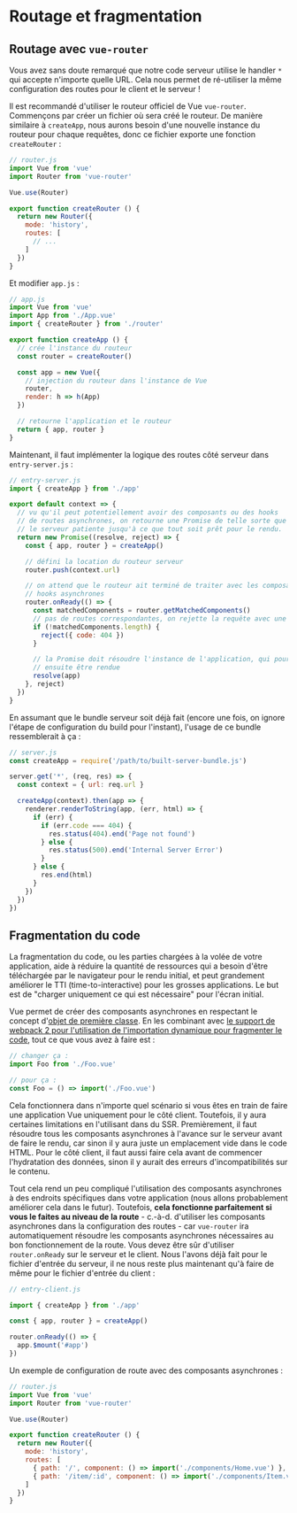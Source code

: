 # Routage et fragmentation

## Routage avec `vue-router`

Vous avez sans doute remarqué que notre code serveur utilise le handler `*` qui accepte n'importe quelle URL. Cela nous permet de ré-utiliser la même configuration des routes pour le client et le serveur !

Il est recommandé d'utiliser le routeur officiel de Vue `vue-router`. Commençons par créer un fichier où sera créé le routeur. De manière similaire à `createApp`, nous aurons besoin d'une nouvelle instance du routeur pour chaque requêtes, donc ce fichier exporte une fonction `createRouter` :

``` js
// router.js
import Vue from 'vue'
import Router from 'vue-router'

Vue.use(Router)

export function createRouter () {
  return new Router({
    mode: 'history',
    routes: [
      // ...
    ]
  })
}
```

Et modifier `app.js` : 

``` js
// app.js
import Vue from 'vue'
import App from './App.vue'
import { createRouter } from './router'

export function createApp () {
  // crée l'instance du routeur 
  const router = createRouter()

  const app = new Vue({
    // injection du routeur dans l'instance de Vue
    router,
    render: h => h(App)
  })

  // retourne l'application et le routeur 
  return { app, router }
}
```

Maintenant, il faut implémenter la logique des routes côté serveur dans `entry-server.js` :

``` js
// entry-server.js
import { createApp } from './app'

export default context => {
  // vu qu'il peut potentiellement avoir des composants ou des hooks
  // de routes asynchrones, on retourne une Promise de telle sorte que
  // le serveur patiente jusqu'à ce que tout soit prêt pour le rendu.
  return new Promise((resolve, reject) => {
    const { app, router } = createApp()

    // défini la location du routeur serveur
    router.push(context.url)

    // on attend que le routeur ait terminé de traiter avec les composants et 
    // hooks asynchrones    
    router.onReady(() => {
      const matchedComponents = router.getMatchedComponents()
      // pas de routes correspondantes, on rejette la requête avec une 404
      if (!matchedComponents.length) {
        reject({ code: 404 })
      }

      // la Promise doit résoudre l'instance de l'application, qui pourra 
      // ensuite être rendue
      resolve(app)
    }, reject)
  })
}
```

En assumant que le bundle serveur soit déjà fait (encore une fois, on ignore l'étape de configuration du build pour l'instant), l'usage de ce bundle ressemblerait à ça :


``` js
// server.js
const createApp = require('/path/to/built-server-bundle.js')

server.get('*', (req, res) => {
  const context = { url: req.url }

  createApp(context).then(app => {
    renderer.renderToString(app, (err, html) => {
      if (err) {
        if (err.code === 404) {
          res.status(404).end('Page not found')
        } else {
          res.status(500).end('Internal Server Error')
        }
      } else {
        res.end(html)
      }
    })
  })
})
```

## Fragmentation du code

La fragmentation du code, ou les parties chargées à la volée de votre application, aide à réduire la quantité de ressources qui a besoin d'être téléchargée par le navigateur pour le rendu initial, et peut grandement améliorer le TTI (time-to-interactive) pour les grosses applications. Le but est de "charger uniquement ce qui est nécessaire" pour l'écran initial.

Vue permet de créer des composants asynchrones en respectant le concept d'[objet de première classe](https://fr.wikipedia.org/wiki/Objet_de_premi%C3%A8re_classe). En les combinant avec [le support de webpack 2 pour l'utilisation de l'importation dynamique pour fragmenter le code](https://webpack.js.org/guides/code-splitting-async/), tout ce que vous avez à faire est :

``` js
// changer ça :
import Foo from './Foo.vue'

// pour ça :
const Foo = () => import('./Foo.vue')
```

Cela fonctionnera dans n'importe quel scénario si vous êtes en train de faire une application Vue uniquement pour le côté client. Toutefois, il y aura certaines limitations en l'utilisant dans du SSR. Premièrement, il faut résoudre tous les composants asynchrones à l'avance sur le serveur avant de faire le rendu, car sinon il y aura juste un emplacement vide dans le code HTML. Pour le côté client, il faut aussi faire cela avant de commencer l'hydratation des données, sinon il y aurait des erreurs d'incompatibilités sur le contenu.

Tout cela rend un peu compliqué l'utilisation des composants asynchrones à des endroits spécifiques dans votre application (nous allons probablement améliorer cela dans le futur). Toutefois, **cela fonctionne parfaitement si vous le faites au niveau de la route** - c.-à-d. d'utiliser les composants asynchrones dans la configuration des routes - car `vue-router` ira automatiquement résoudre les composants asynchrones nécessaires au bon fonctionnement de la route. Vous devez être sûr d'utiliser `router.onReady` sur le serveur et le client. Nous l'avons déjà fait pour le fichier d'entrée du serveur, il ne nous reste plus maintenant qu'à faire de même pour le fichier d'entrée du client :

``` js
// entry-client.js

import { createApp } from './app'

const { app, router } = createApp()

router.onReady(() => {
  app.$mount('#app')
})
```

Un exemple de configuration de route avec des composants asynchrones :

``` js
// router.js
import Vue from 'vue'
import Router from 'vue-router'

Vue.use(Router)

export function createRouter () {
  return new Router({
    mode: 'history',
    routes: [
      { path: '/', component: () => import('./components/Home.vue') },
      { path: '/item/:id', component: () => import('./components/Item.vue') }
    ]
  })
}
```
